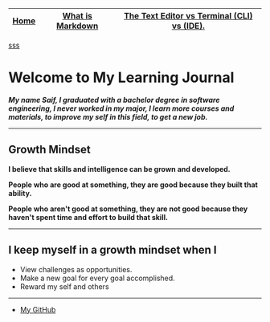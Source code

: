 |  [Home](README.md)  |  [What is Markdown](mymarkedown.md "Markdown")   |      [The Text Editor vs Terminal (CLI) vs (IDE).](terminal.md) |
|----------|----------|:-------------:|
[sss](saif.md)
# Welcome to My Learning Journal 
 

 

***My name  Saif, I graduated with a bachelor degree in software engineering, I never worked in my major, I learn more courses and materials, to improve my self in this field, to get a new job.***	
___

## Growth Mindset 

**I believe that skills and intelligence can be grown and developed.**  

**People who are good at something, they are good because they built that ability.** 

**People who aren't good at something, they are not good because they haven't spent time and effort to build that skill.** 
___

## I keep myself in a growth mindset when I 
* View challenges as opportunities.
* Make a new goal for every goal accomplished. 
* Reward my self and others 



___
* [My GitHub](https://github.com/saifalmandeel) 

